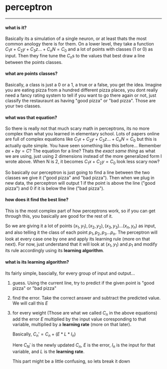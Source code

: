 # perceptron
---

#### what is it?

Basically its a simulation of a single neuron, or at least thats the most common anology there is for them. On a lower level, they take a function $C_1x + C_2y + C_3z ... + C_nN = C_0$ and a lot of points with classes (1 or 0) as input. Then they fine tune the $C_n$s to the values that best draw a line between the points classes.

#### what are points classes?

Basically, a class is just a 0 or a 1, a true or a false, you get the idea. Imagine you are eating pizza from a hundred different pizza places, you dont really need a fancy rating system to tell if you want to go there again or not, just classify the restauraunt as having "good pizza" or "bad pizza". Those are your two classes.

#### what was that equation?

So there is really not that much scary math in perceptrons, its no more complex than what you learned in elementary school. Lots of papers online are full of complex equations like $C_1x + C_2y + C_3z ... + C_nN = C_0$ but this is actually quite simple. You have seen something like this before... Remember $ax + by = C$? The equation for a line? Thats the *exact same thing* as what we are using, just using 2 dimensions instead of the more generalized form I wrote above. When N is 2, it becomes $C_1x + C_2y = C_0$ look less scary now?

So basically our perceptron is just going to find a line between the two classes we give it ("good pizza" and "bad pizza"). Then when we plug in new data, the perceptron will output 1 if the point is above the line ("good pizza") and 0 if it is below the line ("bad pizza").

#### how does it find the best line?

This is the most complex part of how perceptrons work, so if you can get through this, you basically are good for the rest of it. 

So we are giving it a lot of points ${(x_1, y_1), (x_2, y_2), (x_3, y_3)...(x_n,y_n)}$ as input, and also telling it the class of each point ${p_1, p_2, p_3...p_n}$. The perceptron will look at every case one by one and apply its learning rule (more on that next). For now, just understand that it will look at $(x_1, y_1)$ and $p_1$ and modify its rule accordingly using its **learning algorithm**.

#### what is its learning algorithm?

Its fairly simple, bascially, for every group of input and output...

1. guess. Using the current line, try to predict if the given point is "good pizza" or "bad pizza"
2. find the error. Take the correct answer and subtract the predicted value. We will call this $E$
3. for every weight (Those are what we called $C_n$ in the above equations) add the error $E$ multiplied by the input value coresponding to that variable, multiplied by a **learning rate** (more on that later). 

	Basically, $C_n' = C_n + (E * L * I_n)$
	
	Here $C_N'$ is the newly updated $C_n$, $E$ is the error, $I_n$ is the input for that variable, and $L$ is the **learning rate**. 
	
	This part might be a little confusing, so lets break it down 